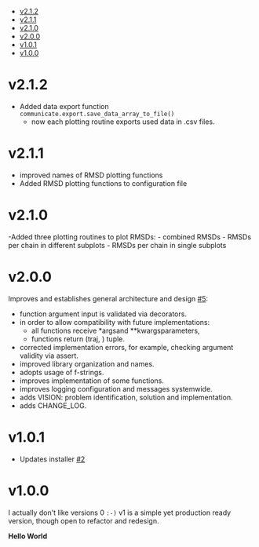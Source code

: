 - [v2.1.2](https://github.com/joaomcteixeira/Tauren-MD/blob/master/CHANGE_LOG.md#v2.1.2)
- [v2.1.1](https://github.com/joaomcteixeira/Tauren-MD/blob/master/CHANGE_LOG.md#v2.1.1)
- [v2.1.0](https://github.com/joaomcteixeira/Tauren-MD/blob/master/CHANGE_LOG.md#v2.1.0)
- [v2.0.0](https://github.com/joaomcteixeira/Tauren-MD/blob/master/CHANGE_LOG.md#v2.0.0)
- [v1.0.1](https://github.com/joaomcteixeira/Tauren-MD/blob/master/CHANGE_LOG.md#v1.0.1)
- [v1.0.0](https://github.com/joaomcteixeira/Tauren-MD/blob/master/CHANGE_LOG.md#v1.0.0)

# v2.1.2

- Added data export function `communicate.export.save_data_array_to_file()`
  - now each plotting routine exports used data in .csv files.

# v2.1.1

- improved names of RMSD plotting functions
- Added RMSD plotting functions to configuration file


# v2.1.0

-Added three plotting routines to plot RMSDs:
    - combined RMSDs
    - RMSDs per chain in different subplots
    - RMSDs per chain in single subplots

# v2.0.0

Improves and establishes general architecture and design [#5](https://github.com/joaomcteixeira/Tauren-MD/pull/5):

- function argument input is validated via decorators.
- in order to allow compatibility with future implementations:
    - all functions receive *argsand **kwargsparameters,
    - functions return (traj, ) tuple.
- corrected implementation errors, for example, checking argument validity via assert.
- improved library organization and names.
- adopts usage of f-strings.
- improves implementation of some functions.
- improves logging configuration and messages systemwide.
- adds VISION: problem identification, solution and implementation.
- adds CHANGE_LOG.

# v1.0.1

- Updates installer [#2](https://github.com/joaomcteixeira/Tauren-MD/pull/2)

# v1.0.0

I actually don't like versions 0 `:-)`
v1 is a simple yet production ready version, though open to refactor and redesign.

**Hello World**
